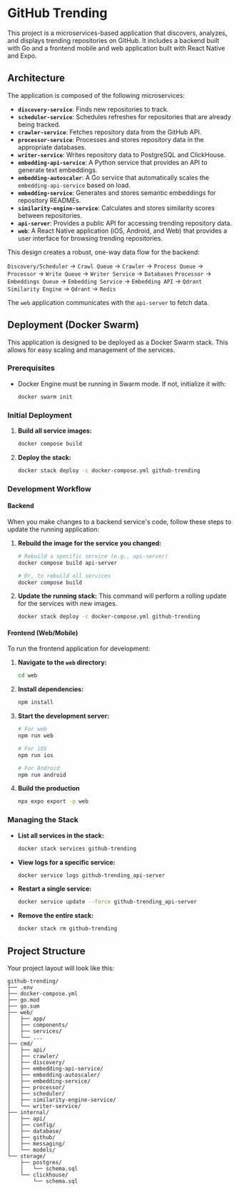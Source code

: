 # GitHub Trending

This project is a microservices-based application that discovers, analyzes, and displays trending repositories on GitHub. It includes a backend built with Go and a frontend mobile and web application built with React Native and Expo.

## Architecture

The application is composed of the following microservices:

*   **`discovery-service`**: Finds new repositories to track.
*   **`scheduler-service`**: Schedules refreshes for repositories that are already being tracked.
*   **`crawler-service`**: Fetches repository data from the GitHub API.
*   **`processor-service`**: Processes and stores repository data in the appropriate databases.
*   **`writer-service`**: Writes repository data to PostgreSQL and ClickHouse.
*   **`embedding-api-service`**: A Python service that provides an API to generate text embeddings.
*   **`embedding-autoscaler`**: A Go service that automatically scales the `embedding-api-service` based on load.
*   **`embedding-service`**: Generates and stores semantic embeddings for repository READMEs.
*   **`similarity-engine-service`**: Calculates and stores similarity scores between repositories.
*   **`api-server`**: Provides a public API for accessing trending repository data.
*   **`web`**: A React Native application (iOS, Android, and Web) that provides a user interface for browsing trending repositories.

This design creates a robust, one-way data flow for the backend:

`Discovery/Scheduler` -> `Crawl Queue` -> `Crawler` -> `Process Queue` -> `Processor` -> `Write Queue` -> `Writer Service` -> `Databases`
                                                                                                  `Processor` -> `Embeddings Queue` -> `Embedding Service` -> `Embedding API` -> `Qdrant`
                                                                                                  `Similarity Engine` -> `Qdrant` -> `Redis`

The `web` application communicates with the `api-server` to fetch data.

## Deployment (Docker Swarm)

This application is designed to be deployed as a Docker Swarm stack. This allows for easy scaling and management of the services.

### Prerequisites

- Docker Engine must be running in Swarm mode. If not, initialize it with:
  ```bash
  docker swarm init
  ```

### Initial Deployment

1.  **Build all service images:**
    ```bash
    docker compose build
    ```

2.  **Deploy the stack:**
    ```bash
    docker stack deploy -c docker-compose.yml github-trending
    ```

### Development Workflow

#### Backend

When you make changes to a backend service's code, follow these steps to update the running application:

1.  **Rebuild the image for the service you changed:**
    ```bash
    # Rebuild a specific service (e.g., api-server)
    docker compose build api-server

    # Or, to rebuild all services
    docker compose build
    ```

2.  **Update the running stack:**
    This command will perform a rolling update for the services with new images.
    ```bash
    docker stack deploy -c docker-compose.yml github-trending
    ```

#### Frontend (Web/Mobile)

To run the frontend application for development:

1.  **Navigate to the `web` directory:**
    ```bash
    cd web
    ```

2.  **Install dependencies:**
    ```bash
    npm install
    ```

3.  **Start the development server:**
    ```bash
    # For web
    npm run web

    # For iOS
    npm run ios

    # For Android
    npm run android
    ```
4. **Build the production**

    ```bash
    npx expo export -p web
    ```

### Managing the Stack

-   **List all services in the stack:**
    ```bash
    docker stack services github-trending
    ```

-   **View logs for a specific service:**
    ```bash
    docker service logs github-trending_api-server
    ```

-   **Restart a single service:**
    ```bash
    docker service update --force github-trending_api-server
    ```

-   **Remove the entire stack:**
    ```bash
    docker stack rm github-trending
    ```

## Project Structure

Your project layout will look like this:

```
github-trending/
├── .env
├── docker-compose.yml
├── go.mod
├── go.sum
├── web/
│   ├── app/
│   ├── components/
│   ├── services/
│   └── ...
├── cmd/
│   ├── api/
│   ├── crawler/
│   ├── discovery/
│   ├── embedding-api-service/
│   ├── embedding-autoscaler/
│   ├── embedding-service/
│   ├── processor/
│   ├── scheduler/
│   ├── similarity-engine-service/
│   └── writer-service/
├── internal/
│   ├── api/
│   ├── config/
│   ├── database/
│   ├── github/
│   ├── messaging/
│   └── models/
└── storage/
    ├── postgres/
    │   └── schema.sql
    └── clickhouse/
        └── schema.sql
```
